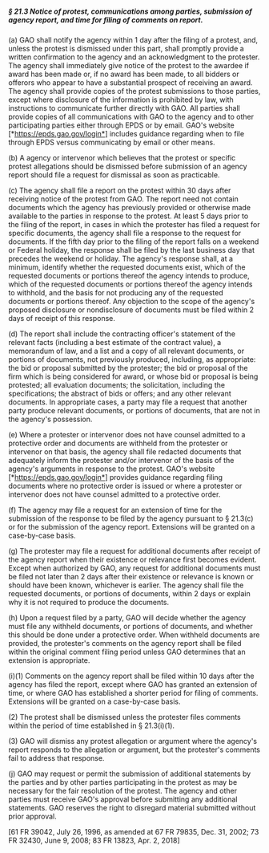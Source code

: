 ##### § 21.3 Notice of protest, communications among parties, submission of agency report, and time for filing of comments on report. #####

(a) GAO shall notify the agency within 1 day after the filing of a protest, and, unless the protest is dismissed under this part, shall promptly provide a written confirmation to the agency and an acknowledgment to the protester. The agency shall immediately give notice of the protest to the awardee if award has been made or, if no award has been made, to all bidders or offerors who appear to have a substantial prospect of receiving an award. The agency shall provide copies of the protest submissions to those parties, except where disclosure of the information is prohibited by law, with instructions to communicate further directly with GAO. All parties shall provide copies of all communications with GAO to the agency and to other participating parties either through EPDS or by email. GAO's website [*https://epds.gao.gov/login*] includes guidance regarding when to file through EPDS versus communicating by email or other means.

(b) A agency or intervenor which believes that the protest or specific protest allegations should be dismissed before submission of an agency report should file a request for dismissal as soon as practicable.

(c) The agency shall file a report on the protest within 30 days after receiving notice of the protest from GAO. The report need not contain documents which the agency has previously provided or otherwise made available to the parties in response to the protest. At least 5 days prior to the filing of the report, in cases in which the protester has filed a request for specific documents, the agency shall file a response to the request for documents. If the fifth day prior to the filing of the report falls on a weekend or Federal holiday, the response shall be filed by the last business day that precedes the weekend or holiday. The agency's response shall, at a minimum, identify whether the requested documents exist, which of the requested documents or portions thereof the agency intends to produce, which of the requested documents or portions thereof the agency intends to withhold, and the basis for not producing any of the requested documents or portions thereof. Any objection to the scope of the agency's proposed disclosure or nondisclosure of documents must be filed within 2 days of receipt of this response.

(d) The report shall include the contracting officer's statement of the relevant facts (including a best estimate of the contract value), a memorandum of law, and a list and a copy of all relevant documents, or portions of documents, not previously produced, including, as appropriate: the bid or proposal submitted by the protester; the bid or proposal of the firm which is being considered for award, or whose bid or proposal is being protested; all evaluation documents; the solicitation, including the specifications; the abstract of bids or offers; and any other relevant documents. In appropriate cases, a party may file a request that another party produce relevant documents, or portions of documents, that are not in the agency's possession.

(e) Where a protester or intervenor does not have counsel admitted to a protective order and documents are withheld from the protester or intervenor on that basis, the agency shall file redacted documents that adequately inform the protester and/or intervenor of the basis of the agency's arguments in response to the protest. GAO's website [*https://epds.gao.gov/login*] provides guidance regarding filing documents where no protective order is issued or where a protester or intervenor does not have counsel admitted to a protective order.

(f) The agency may file a request for an extension of time for the submission of the response to be filed by the agency pursuant to § 21.3(c) or for the submission of the agency report. Extensions will be granted on a case-by-case basis.

(g) The protester may file a request for additional documents after receipt of the agency report when their existence or relevance first becomes evident. Except when authorized by GAO, any request for additional documents must be filed not later than 2 days after their existence or relevance is known or should have been known, whichever is earlier. The agency shall file the requested documents, or portions of documents, within 2 days or explain why it is not required to produce the documents.

(h) Upon a request filed by a party, GAO will decide whether the agency must file any withheld documents, or portions of documents, and whether this should be done under a protective order. When withheld documents are provided, the protester's comments on the agency report shall be filed within the original comment filing period unless GAO determines that an extension is appropriate.

(i)(1) Comments on the agency report shall be filed within 10 days after the agency has filed the report, except where GAO has granted an extension of time, or where GAO has established a shorter period for filing of comments. Extensions will be granted on a case-by-case basis.

(2) The protest shall be dismissed unless the protester files comments within the period of time established in § 21.3(i)(1).

(3) GAO will dismiss any protest allegation or argument where the agency's report responds to the allegation or argument, but the protester's comments fail to address that response.

(j) GAO may request or permit the submission of additional statements by the parties and by other parties participating in the protest as may be necessary for the fair resolution of the protest. The agency and other parties must receive GAO's approval before submitting any additional statements. GAO reserves the right to disregard material submitted without prior approval.

[61 FR 39042, July 26, 1996, as amended at 67 FR 79835, Dec. 31, 2002; 73 FR 32430, June 9, 2008; 83 FR 13823, Apr. 2, 2018]